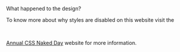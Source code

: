 <html><body><p>What happened to the design?<br>

To know more about why styles are disabled on this website visit the<br>

<a href="http://naked.dustindiaz.com" title="Web Standards Naked Day Host Website"><br>

Annual CSS Naked Day</a> website for more information.</p></body></html>